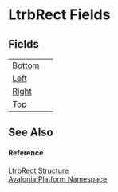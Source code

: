 # LtrbRect Fields




## Fields
<table>
<tr>
<td><a href="F_Avalonia_Platform_LtrbRect_Bottom">Bottom</a></td>
<td> </td>
</tr>
<tr>
<td><a href="F_Avalonia_Platform_LtrbRect_Left">Left</a></td>
<td> </td>
</tr>
<tr>
<td><a href="F_Avalonia_Platform_LtrbRect_Right">Right</a></td>
<td> </td>
</tr>
<tr>
<td><a href="F_Avalonia_Platform_LtrbRect_Top">Top</a></td>
<td> </td>
</tr>
</table>

## See Also


#### Reference
<a href="T_Avalonia_Platform_LtrbRect">LtrbRect Structure</a>  
<a href="N_Avalonia_Platform">Avalonia.Platform Namespace</a>  
